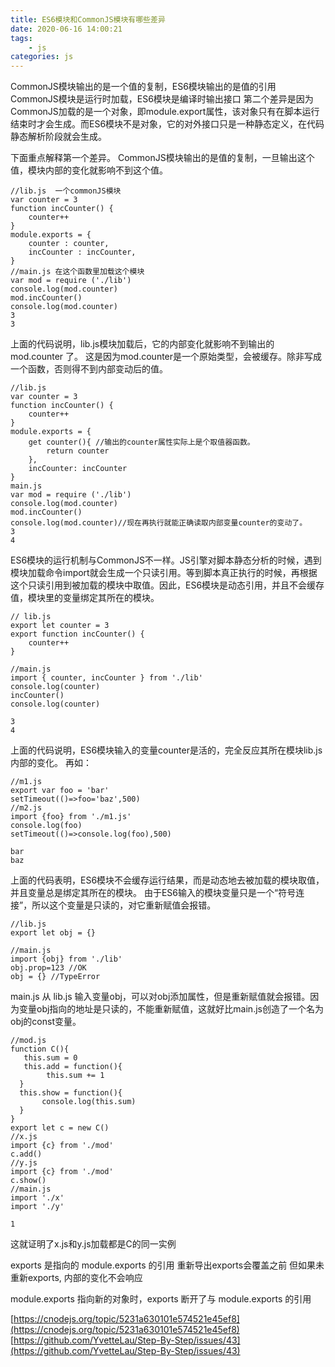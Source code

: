 ```yaml
---
title: ES6模块和CommonJS模块有哪些差异
date: 2020-06-16 14:00:21
tags:
    - js
categories: js
---
```

CommonJS模块输出的是一个值的复制，ES6模块输出的是值的引用
CommonJS模块是运行时加载，ES6模块是编译时输出接口
第二个差异是因为CommonJS加载的是一个对象，即module.export属性，该对象只有在脚本运行结束时才会生成。而ES6模块不是对象，它的对外接口只是一种静态定义，在代码静态解析阶段就会生成。

下面重点解释第一个差异。
CommonJS模块输出的是值的复制，一旦输出这个值，模块内部的变化就影响不到这个值。
```
//lib.js  一个commonJS模块
var counter = 3
function incCounter() {
    counter++
}
module.exports = {
    counter : counter,
    incCounter : incCounter,
}
//main.js 在这个函数里加载这个模块
var mod = require ('./lib')
console.log(mod.counter)
mod.incCounter()
console.log(mod.counter)
3
3
```
上面的代码说明，lib.js模块加载后，它的内部变化就影响不到输出的mod.counter 了。
这是因为mod.counter是一个原始类型，会被缓存。除非写成一个函数，否则得不到内部变动后的值。
```
//lib.js 
var counter = 3
function incCounter() {
    counter++
}
module.exports = {
    get counter(){ //输出的counter属性实际上是个取值器函数。
        return counter
    },
    incCounter: incCounter
}
main.js
var mod = require ('./lib')
console.log(mod.counter)
mod.incCounter()
console.log(mod.counter)//现在再执行就能正确读取内部变量counter的变动了。
3
4
```
ES6模块的运行机制与CommonJS不一样。JS引擎对脚本静态分析的时候，遇到模块加载命令import就会生成一个只读引用。等到脚本真正执行的时候，再根据这个只读引用到被加载的模块中取值。因此，ES6模块是动态引用，并且不会缓存值，模块里的变量绑定其所在的模块。
```
// lib.js
export let counter = 3
export function incCounter() {
    counter++
}

//main.js
import { counter, incCounter } from './lib'
console.log(counter)
incCounter()
console.log(counter)

3
4
```
上面的代码说明，ES6模块输入的变量counter是活的，完全反应其所在模块lib.js内部的变化。
再如：
```
//m1.js
export var foo = 'bar'
setTimeout(()=>foo='baz',500)
//m2.js
import {foo} from './m1.js'
console.log(foo)
setTimeout(()=>console.log(foo),500)

bar
baz
```
上面的代码表明，ES6模块不会缓存运行结果，而是动态地去被加载的模块取值，并且变量总是绑定其所在的模块。
由于ES6输入的模块变量只是一个“符号连接”，所以这个变量是只读的，对它重新赋值会报错。
```
//lib.js
export let obj = {}

//main.js
import {obj} from './lib'
obj.prop=123 //OK
obj = {} //TypeError
```
main.js 从 lib.js 输入变量obj，可以对obj添加属性，但是重新赋值就会报错。因为变量obj指向的地址是只读的，不能重新赋值，这就好比main.js创造了一个名为obj的const变量。

```
//mod.js
function C(){
   this.sum = 0
   this.add = function(){
        this.sum += 1
  }
  this.show = function(){
       console.log(this.sum)
  }
}
export let c = new C()
//x.js
import {c} from './mod'
c.add()
//y.js
import {c} from './mod'
c.show()
//main.js
import './x'
import './y'

1
```
这就证明了x.js和y.js加载都是C的同一实例

exports 是指向的 module.exports 的引用
重新导出exports会覆盖之前
但如果未重新exports, 内部的变化不会响应

module.exports 指向新的对象时，exports 断开了与 module.exports 的引用

[https://cnodejs.org/topic/5231a630101e574521e45ef8](https://cnodejs.org/topic/5231a630101e574521e45ef8)
[https://github.com/YvetteLau/Step-By-Step/issues/43](https://github.com/YvetteLau/Step-By-Step/issues/43)


